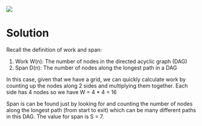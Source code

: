 ![](GT/Course%20Notes/CS%206220%20-%20HPC/Work-Span%20Model/images/work-and-span.png)

# Solution
Recall the definition of work and span:
1. Work W(n): The number of nodes in the directed acyclic graph (DAG)
2. Span D(n): The number of nodes along the longest path in a DAG

In this case, given that we have a grid, we can quickly calculate work by counting up the nodes along 2 sides and multiplying them together. Each side has 4 nodes so we have W = 4 * 4 = 16

Span is can be found just by looking for and counting the number of nodes along the longest path (from start to exit) which can be many different paths in this DAG. The value for span is S = 7.